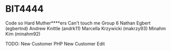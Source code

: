 BIT4444
=======

Code so Hard Muther****ers Can't touch me
Group 6
Nathan Egbert (egbertnd)
Andrew Knittle (andrk11)
Marcella Krzywicki (makrzy93)
Minahm Kim (minahm92)


TODO:
New Customer PHP
New Customer Edit

